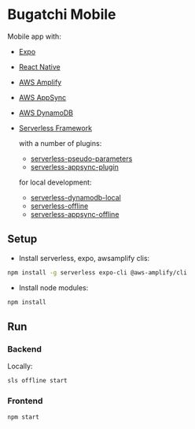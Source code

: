 # Bugatchi Mobile

Mobile app with:

- [Expo](https://expo.io/)
- [React Native](https://facebook.github.io/react-native/docs/components-and-apis.html)
- [AWS Amplify](https://aws-amplify.github.io/docs/) 
- [AWS AppSync](https://aws.amazon.com/appsync/)
- [AWS DynamoDB](https://aws.amazon.com/dynamodb/)
- [Serverless Framework](https://serverless.com/)

  with a number of plugins:
  - [serverless-pseudo-parameters](https://github.com/svdgraaf/serverless-pseudo-parameters)
  - [serverless-appsync-plugin](https://github.com/sid88in/serverless-appsync-plugin)
 
  for local development:
  - [serverless-dynamodb-local](https://github.com/99xt/serverless-dynamodb-local)
  - [serverless-offline](https://github.com/dherault/serverless-offline)
  - [serverless-appsync-offline](https://github.com/aheissenberger/serverless-appsync-offline)

## Setup

- Install serverless, expo, awsamplify clis:

```bash
npm install -g serverless expo-cli @aws-amplify/cli
```
- Install node modules:

```bash
npm install
```

## Run

### Backend

Locally:

```bash
sls offline start 
```

### Frontend

```bash
npm start
```

